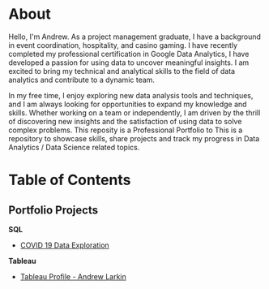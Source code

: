 # About
Hello, I'm Andrew. As a project management graduate, I have a background in event coordination, hospitality, and casino gaming. I have recently completed my professional certification in Google Data Analytics, I have developed a passion for using data to uncover meaningful insights. I am excited to bring my technical and analytical skills to the field of data analytics and contribute to a dynamic team.

In my free time, I enjoy exploring new data analysis tools and techniques, and I am always looking for opportunities to expand my knowledge and skills. Whether working on a team or independently, I am driven by the thrill of discovering new insights and the satisfaction of using data to solve complex problems. This reposity is a Professional Portfolio to This is a repository to showcase skills, share projects and track my progress in Data Analytics / Data Science related topics.

# Table of Contents

## Portfolio Projects

**SQL**
- [COVID 19 Data Exploration](https://github.com/andrewlarkin21/PortfolioProjects/blob/main/PortfolioProject_Covid.sql)

**Tableau**
- [Tableau Profile - Andrew Larkin](https://public.tableau.com/app/profile/andrew.larkin/vizzes)
